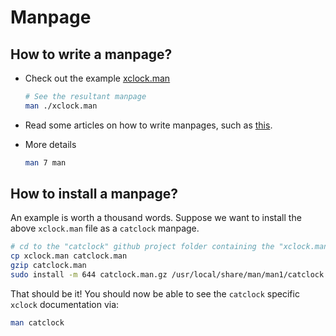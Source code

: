 # Manpage

## How to write a manpage?

* Check out the example [xclock.man](https://github.com/hansonchar/catclock/blob/master/xclock.man)

  ```bash
  # See the resultant manpage
  man ./xclock.man
  ```

* Read some articles on how to write manpages, such as [this](https://technicalprose.blogspot.com/2011/06/how-to-write-unix-man-page.html).
* More details

  ```bash
  man 7 man
  ```

## How to install a manpage?

An example is worth a thousand words.  Suppose we want to install the above `xclock.man` file as a `catclock` manpage.

```bash
# cd to the "catclock" github project folder containing the "xclock.man" file above
cp xclock.man catclock.man
gzip catclock.man
sudo install -m 644 catclock.man.gz /usr/local/share/man/man1/catclock.1.gz
```

That should be it!  You should now be able to see the `catclock` specific `xclock` documentation via:

```bash
man catclock
```
